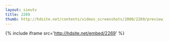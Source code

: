 ```yaml
---
layout: sieutv
title: 2269
thumb: http://hdsite.net/contents/videos_screenshots/2000/2269/preview_360p.mp4.jpg
---
```

{% include iframe src='http://hdsite.net/embed/2269' %}
 
